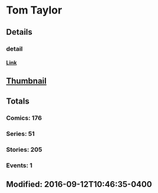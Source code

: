 # Tom  Taylor 
## Details
### detail
#### [Link](http://marvel.com/comics/creators/12447/tom_taylor?utm_campaign=apiRef&utm_source=225578a89fc76f3d20fbffda5d17a88d)
## [Thumbnail](http://i.annihil.us/u/prod/marvel/i/mg/b/40/image_not_available.jpg)
## Totals
### Comics: 176
### Series: 51
### Stories: 205
### Events: 1
## Modified: 2016-09-12T10:46:35-0400
